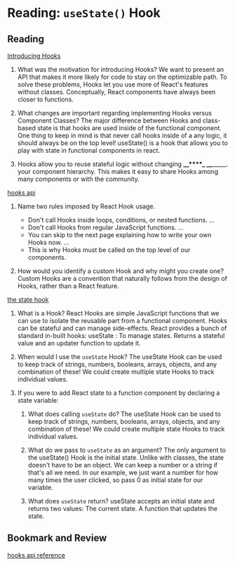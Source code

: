 Reading: `useState()` Hook
==========================

Reading
-------

[Introducing Hooks](https://reactjs.org/docs/hooks-intro.html#motivation)

1. What was the motivation for introducing Hooks?
    We want to present an API that makes it more likely for code to stay on the optimizable path. To solve these problems, Hooks let you use more of React's features without classes. Conceptually, React components have always been closer to functions.

2. What changes are important regarding implementing Hooks versus Component Classes?
    The major difference between Hooks and class-based state is that hooks are used inside of the functional component. One thing to keep in mind is that never call hooks inside of a any logic, it should always be on the top level! useState() is a hook that allows you to play with state in functional components in react.

3. Hooks allow you to reuse stateful logic without changing **\_\_****\_ \_\_**\_\_\_\_\_.
your component hierarchy. This makes it easy to share Hooks among many components or with the community.

[hooks api](https://reactjs.org/docs/hooks-overview.html)

1. Name two rules imposed by React Hook usage.
   * Don't call Hooks inside loops, conditions, or nested functions. ...
   * Don't call Hooks from regular JavaScript functions. ...
   * You can skip to the next page explaining how to write your own Hooks now. ...
   * This is why Hooks must be called on the top level of our components.

2. How would you identify a custom Hook and why might you create one?
    Custom Hooks are a convention that naturally follows from the design of Hooks, rather than a React feature.

[the state hook](https://reactjs.org/docs/hooks-state.html)

1. What is a Hook?
    React Hooks are simple JavaScript functions that we can use to isolate the reusable part from a functional component. Hooks can be stateful and can manage side-effects. React provides a bunch of standard in-built hooks: useState : To manage states. Returns a stateful value and an updater function to update it.

2. When would I use the `useState` Hook?
    The useState Hook can be used to keep track of strings, numbers, booleans, arrays, objects, and any combination of these! We could create multiple state Hooks to track individual values.
    
3. If you were to add React state to a function component by declaring a state variable:
    1. What does calling `useState` do?
        The useState Hook can be used to keep track of strings, numbers, booleans, arrays, objects, and any combination of these! We could create multiple state Hooks to track individual values.

    2. What do we pass to `useState` as an argument?
        The only argument to the useState() Hook is the initial state. Unlike with classes, the state doesn't have to be an object. We can keep a number or a string if that's all we need. In our example, we just want a number for how many times the user clicked, so pass 0 as initial state for our variable.
    
    3. What does `useState` return?
        useState accepts an initial state and returns two values: The current state. A function that updates the state.

Bookmark and Review
-------------------

[hooks api reference](https://reactjs.org/docs/hooks-reference.html)